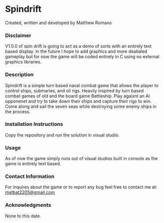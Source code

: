 # Spindrift

Created, written and developed by Matthew Romano

### Disclaimer
V1.0.0 of spin drift is going to act as a demo of sorts with an entirely text based display. In the future I hope to add graphics and more deatialed gameplay but for now the game will be coded entirely in C using no external graphics libraries.

### Description
Spindrift is a simple turn based naval combat game that allows the player to control ships, submaries, and oil rigs.
Heavily inspired by turn based combat games of old and the board game Battleship. 
Play agaisnt an AI opponenet and try to take down their ships and capture their rigs to win. 
Come along and sail the seven seas while destroying some enemy ships in the process.

### Installation Instructions

Copy the repository and run the solution in visual studio.

### Usage

As of now the game simply runs out of visual studios built in console as the game is entirely text based.

### Contact Information
For inquires about the game or to report any bug feel free to contact me at: matbat2205@gmail.com

### Acknowledgments

None to this date.

